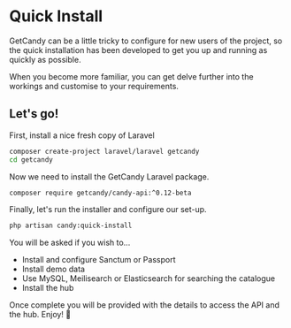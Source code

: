 # Quick Install

GetCandy can be a little tricky to configure for new users of the project, so the quick installation has been developed to get you up and running as quickly as possible. 

When you become more familiar, you can get delve further into the workings and customise to your requirements.

## Let's go!

First, install a nice fresh copy of Laravel

```bash
composer create-project laravel/laravel getcandy
cd getcandy
```

Now we need to install the GetCandy Laravel package.

```bash
composer require getcandy/candy-api:^0.12-beta
```

Finally, let's run the installer and configure our set-up.

```bash
php artisan candy:quick-install
```

You will be asked if you wish to...

- Install and configure Sanctum or Passport
- Install demo data
- Use MySQL, Meilisearch or Elasticsearch for searching the catalogue
- Install the hub


Once complete you will be provided with the details to access the API and the hub. Enjoy! :tada:
